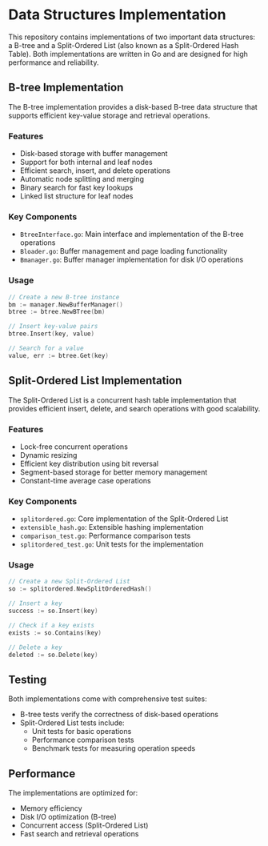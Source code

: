 # Data Structures Implementation

This repository contains implementations of two important data structures: a B-tree and a Split-Ordered List (also known as a Split-Ordered Hash Table). Both implementations are written in Go and are designed for high performance and reliability.

## B-tree Implementation

The B-tree implementation provides a disk-based B-tree data structure that supports efficient key-value storage and retrieval operations.

### Features
- Disk-based storage with buffer management
- Support for both internal and leaf nodes
- Efficient search, insert, and delete operations
- Automatic node splitting and merging
- Binary search for fast key lookups
- Linked list structure for leaf nodes

### Key Components
- `BtreeInterface.go`: Main interface and implementation of the B-tree operations
- `Bloader.go`: Buffer management and page loading functionality
- `Bmanager.go`: Buffer manager implementation for disk I/O operations

### Usage
```go
// Create a new B-tree instance
bm := manager.NewBufferManager()
btree := btree.NewBTree(bm)

// Insert key-value pairs
btree.Insert(key, value)

// Search for a value
value, err := btree.Get(key)
```

## Split-Ordered List Implementation

The Split-Ordered List is a concurrent hash table implementation that provides efficient insert, delete, and search operations with good scalability.

### Features
- Lock-free concurrent operations
- Dynamic resizing
- Efficient key distribution using bit reversal
- Segment-based storage for better memory management
- Constant-time average case operations

### Key Components
- `splitordered.go`: Core implementation of the Split-Ordered List
- `extensible_hash.go`: Extensible hashing implementation
- `comparison_test.go`: Performance comparison tests
- `splitordered_test.go`: Unit tests for the implementation

### Usage
```go
// Create a new Split-Ordered List
so := splitordered.NewSplitOrderedHash()

// Insert a key
success := so.Insert(key)

// Check if a key exists
exists := so.Contains(key)

// Delete a key
deleted := so.Delete(key)
```

## Testing

Both implementations come with comprehensive test suites:

- B-tree tests verify the correctness of disk-based operations
- Split-Ordered List tests include:
  - Unit tests for basic operations
  - Performance comparison tests
  - Benchmark tests for measuring operation speeds

## Performance

The implementations are optimized for:
- Memory efficiency
- Disk I/O optimization (B-tree)
- Concurrent access (Split-Ordered List)
- Fast search and retrieval operations




